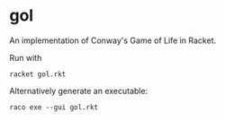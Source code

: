 # gol
An implementation of Conway's Game of Life in Racket.

Run with
```
racket gol.rkt
```

Alternatively generate an executable:
```
raco exe --gui gol.rkt
```
